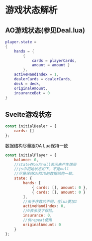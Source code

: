 # 游戏状态解析

## AO游戏状态(参见Deal.lua)
``` lua
player.state = 
{           
    hands = { 
        { 
            cards = playerCards, 
            amount = amount } 
        },            
    activeHandIndex = 1,            
    dealerCards = dealerCards,            
    deck = deck,
    originalAmount,            
    insuranceBet = 0
}
```

## Svelte游戏状态
``` javascript
const initialDealer = {   
	cards: []
};
```


数据结构尽量跟OA Lua保持一致
``` javascript
const initialPlayer = {	
	balance: 0,
	//state在oa为null表示未产生牌局
    //js中初始状态如下，不是null
	//尽量保持OA和JS的数据结构一致。
	state: {
		hands: [
			{ cards: [], amount: 0 },
			{ cards: [], amount: 0 }
		],
		//由于序数的不同，在lua要加1
		activeHandIndex: 0,
		//0表示没下保险。
		insurance: 0,		
		//供repeat使用
		originalAmount: 0
	}
};
```
